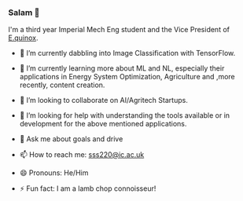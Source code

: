 ### Salam 👋

I'm a third year Imperial Mech Eng student and the Vice President of [E.quinox](https://www.imperialcollegeunion.org/activities/a-to-z/equinox).

- 🔭 I’m currently dabbling into Image Classification with TensorFlow.

- 🌱 I’m currently learning more about ML and NL, especially their applications in Energy System Optimization, Agriculture and ,more recently, content creation. 

- 👯 I’m looking to collaborate on AI/Agritech Startups.

- 🤔 I’m looking for help with understanding the tools available or in development for the above mentioned applications.

- 💬 Ask me about goals and drive

- 📫 How to reach me: sss220@ic.ac.uk

- 😄 Pronouns: He/Him 

- ⚡ Fun fact: I am a lamb chop connoisseur!
